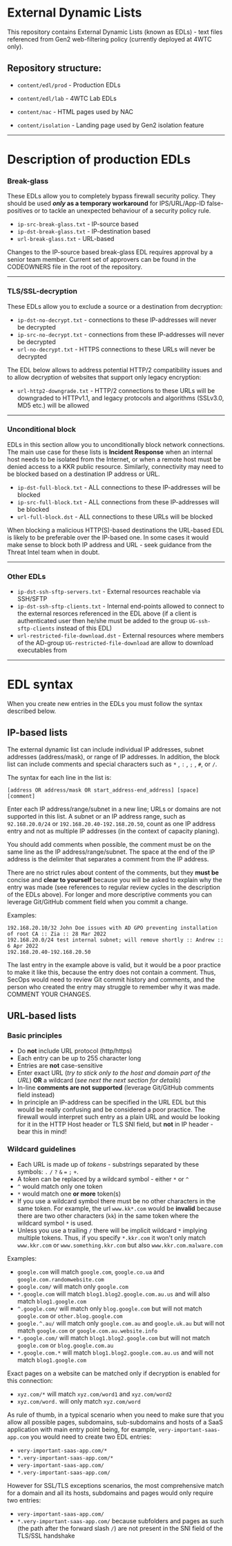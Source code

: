 # External Dynamic Lists

This repository contains External Dynamic Lists (known as EDLs) - text files referenced
from Gen2 web-filtering policy (currently deployed at 4WTC only).

## Repository structure:

- ```content/edl/prod``` - Production EDLs
- ```content/edl/lab```  - 4WTC Lab EDLs

- ```content/nac```       - HTML pages used by NAC
- ```content/isolation``` - Landing page used by Gen2 isolation feature

---
# Description of production EDLs

### Break-glass
These EDLs allow you to completely bypass
firewall security policy. They should be used
**_only_ as a temporary workaround** for IPS/URL/App-ID 
false-positives or to tackle an unexpected behaviour 
of a security policy rule.

- ```ip-src-break-glass.txt``` - IP-source based
- ```ip-dst-break-glass.txt``` - IP-destination based
- ```url-break-glass.txt```    - URL-based

Changes to the IP-source based break-glass EDL requires approval by a senior team member. Current set of approvers can be found in the CODEOWNERS file in the root of the repository.

---
### TLS/SSL-decryption

These EDLs allow you to exclude a source or a destination from decryption: 

- ```ip-dst-no-decrypt.txt``` - connections to these IP-addresses will never be decrypted
- ```ip-src-no-decrypt.txt``` - connections from these IP-addresses will never be decrypted
- ```url-no-decrypt.txt```    - HTTPS connections to these URLs will never be decrypted

The EDL below allows to address potential HTTP/2 compatibility issues and to allow decryption 
of websites that support only legacy encryption:

- ```url-http2-downgrade.txt``` - HTTP/2 connections to these URLs will
be downgraded to HTTPv1.1, and legacy protocols and algorithms (SSLv3.0, MD5 etc.) will be allowed  

---
### Unconditional block

EDLs in this section allow you to unconditionally block network connections.
The main use case for these lists is **Incident Response** when an internal
host needs to be isolated from the Internet, or when a remote 
host must be denied access to a KKR public resource. Similarly, connectivity may need to 
be blocked based on a destination IP address or URL.

- ```ip-dst-full-block.txt``` - ALL connections to these IP-addresses will be blocked 
- ```ip-src-full-block.txt``` - ALL connections from these IP-addresses will be blocked
- ```url-full-block.dst```    - ALL connections to these URLs will be blocked

When blocking a malicious HTTP(S)-based destinations the URL-based EDL is likely to be preferable 
over the IP-based one. In some cases it would make sense to block both IP address and URL - seek
guidance from the Threat Intel team when in doubt.

---
### Other EDLs

- ```ip-dst-ssh-sftp-servers.txt```         - External resources reachable via SSH/SFTP 
- ```ip-dst-ssh-sftp-clients.txt```         - Internal end-points allowed to connect to the external resorces referenced in the EDL above (if a client is authenticated user then he/she must be added to the group `UG-ssh-sftp-clients` instead of this EDL)
- ```url-restricted-file-download.dst```    - External resources where members of the AD-group `UG-restricted-file-download` are allow to download executables from


---
# EDL syntax

When you create new entries in the EDLs you must follow the syntax described below.
## IP-based lists
The external dynamic list can include individual IP addresses, subnet addresses (address/mask), 
or range of IP addresses. In addition, the block list can include comments and special 
characters such as ```*``` , ```:``` , ```;``` , ```#```, or ```/```. 

The syntax for each line in the list is:

```[address OR address/mask OR start_address-end_address] [space] [comment]```

Enter each IP address/range/subnet in a new line; 
URLs or domains are not supported in this list. A subnet or an IP address range, 
such as ```92.168.20.0/24``` or ```192.168.20.40-192.168.20.50```, 
count as one IP address entry and not as multiple IP addresses (in the context of capacity planing). 

You should add comments when possible, the comment must be on the same line as the IP address/range/subnet. 
The space at the end of the IP address is the delimiter that separates a comment from the 
IP address.

There are no strict rules about content of the comments, but they **must be** concise and **clear
to yourself** because you will be asked to explain why the entry was made (see references to regular review cycles 
in the description of the EDLs above). For longer and more descriptive comments you can leverage Git/GitHub 
comment field when you commit a change.

Examples:
```commandline
192.168.20.10/32 John Doe issues with AD GPO preventing installation of root CA :: Zia :: 28 Mar 2022  
192.168.20.0/24 test internal subnet; will remove shortly :: Andrew ::  6 Apr 2022
192.168.20.40-192.168.20.50  
```
The last entry in the example above is valid, but it would be a poor practice to make it like this, 
because the entry does not contain a comment. Thus, SecOps would need to review Git commit 
history and comments, and the person who created the entry may struggle to remember
why it was made. COMMENT YOUR CHANGES.

## URL-based lists

### Basic principles

- Do **not** include URL protocol (http/https)
- Each entry can be up to 255 character long
- Entries are **not** case-sensitive
- Enter exact URL (_try to stick only to the host and domain part of the URL_) **OR** 
a wildcard (_see next the next section for details_)
- In-line **comments are not supported** (leverage Git/GitHub comments field instead)
- In principle an IP-address can be specified in the URL EDL but this would be really confusing
and be considered a poor practice. The firewall would interpret such entry as a plain URL and would be looking 
for it in the HTTP Host header or TLS SNI field, but **not** in IP header - bear this in mind! 

### Wildcard guidelines

- Each URL is made up of _tokens_ - substrings separated by these symbols: ```.``` 
```/``` ```?``` ```&``` ```=``` ```;``` ```+```.
- A token can be replaced by a wildcard symbol - either ```*``` or ```^```
- ```^``` would match only one token
- ```*``` would match one **or more** token(s)
- If you use a wildcard symbol there must be no other characters in the same token. 
For example, the url ```www.kk*.com``` would be **invalid** because there are two other 
characters (```kk```) in the same token where the wildcard symbol ```*``` is used.
- Unless you use a trailing ```/``` there will be implicit wildcard ```*``` implying multiple 
tokens. Thus, if you specify ```*.kkr.com``` it won't only match ```www.kkr.com``` or ```www.something.kkr.com``` 
but also ```www.kkr.com.malware.com``` 

Examples:
- `google.com` will match `google.com`, `google.co.ua` and `google.com.randomwebsite.com`
- `google.com/` will match only `google.com`
- `*.google.com` will match `blog1.blog2.google.com.au.us` and will also match `blog1.google.com`
- `^.google.com/` will match only `blog.google.com` but will not match `google.com` or `other.blog.google.com`
- `google.^.au/` will match only `google.com.au` and `google.uk.au` but will not match `google.com` or `google.com.au.website.info`
- `*.google.com/` will match `blog1.blog2.google.com` but will not match `google.com` or `blog.google.com.au`
- `*.google.com.*` will match `blog1.blog2.google.com.au.us` and will not match `blog1.google.com`

Exact pages on a website can be matched only if decryption is enabled for this connection:
- `xyz.com/*` will match `xyz.com/word1` and `xyz.com/word2`
- `xyz.com/word.` will only match `xyz.com/word`

As rule of thumb, in a typical scenario when you need to make sure that you allow all
possible pages, subdomains, sub-subdomains and hosts of a SaaS application with main entry point being, for example, 
`very-important-saas-app.com` you would need to create two EDL entries:
- `very-important-saas-app.com/*`
- `*.very-important-saas-app.com/*`
- `very-important-saas-app.com/`
- `*.very-important-saas-app.com/`

However for SSL/TLS exceptions scenarios, the most comprehensive match for a domain and all its hosts, subdomains and pages would only require two entries:
- `very-important-saas-app.com/`
- `*.very-important-saas-app.com/`
because subfolders and pages as such (the path after the forward slash `/`) are not present in the SNI field of the TLS/SSL handshake
